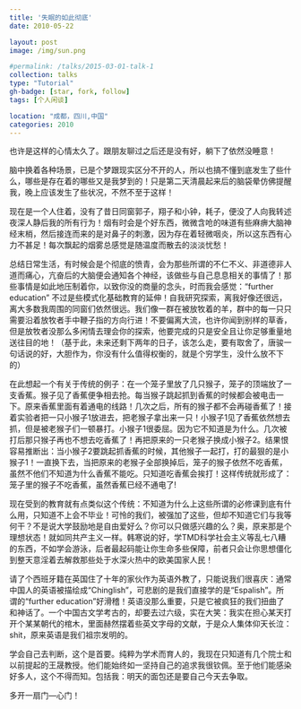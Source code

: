 ```yaml
---
title: '失眠的如此彻底'
date: 2010-05-22

layout: post
image: /img/sun.png

#permalink: /talks/2015-03-01-talk-1
collection: talks
type: "Tutorial"
gh-badge: [star, fork, follow]
tags: [个人闲谈]

location: "成都，四川,中国"
categories: 2010
---
```


也许是这样的心情太久了。跟朋友聊过之后还是没有好，躺下了依然没睡意！

脑中换着各种场景，已是个梦跟现实区分不开的人，所以也搞不懂到底发生了些什么，哪些是存在着的哪些又是我梦到的！只是第二天清晨起来后的脑袋晕仿佛提醒我，晚上应该发生了些状况，不然不至于这样！

现在是一个人住着，没有了昔日同窗郭子，翔子和小钟，耗子，便没了人向我转述夜深人静后我的所有行为！烟有时会是个好东西，微微含呛的味道有些麻痹大脑神经末梢，然后接连而来的是对鼻子的刺激，因为存在着轻微咽炎，所以这东西有心力不甚足！每次飘起的烟雾总感觉是随温度而散去的淡淡忧愁！

总结日常生活，有时候会是个彻底的愤青，会为那些所谓的不仁不义、非道德非人道而痛心，亢奋后的大脑便会通知各个神经，该做些与自己息息相关的事情了！那些事情是如此地压制着你，以致你没的商量的念头，时而我会感觉：“further education” 不过是些模式化基础教育的延伸！自我研究探索，离我好像还很远，离大多数我周围的同窗们依然很远。我们像一群在被放牧着的羊，群中的每一只只需要沿着放牧者手中鞭子指的方向行进！不要偏离大流，也许你闻到别样的草香，但是放牧者没那么多闲情去理会你的探索，他要完成的只是安全且让你足够重量地送往目的地！（基于此，未来还剩下两年的日子，该怎么走，要有取舍了，唐骏一句话说的好，大胆作为，你没有什么值得权衡的，就是个穷学生，没什么放不下的）

在此想起一个有关于传统的例子：在一个笼子里放了几只猴子，笼子的顶端放了一支香蕉。猴子见了香蕉便争相去抢。每当猴子跳起抓到香蕉的时候都会被电击一下。原来香蕉里面有着通电的线路！几次之后，所有的猴子都不会再碰香蕉了！接着实验者把一只小猴子1放进去，把老猴子拿出来一只！小猴子1见了香蕉依然想去抓，但是被老猴子们一顿暴打。小猴子1很委屈。因为它不知道是为什么。几次被打后那只猴子再也不想去吃香蕉了！再把原来的一只老猴子换成小猴子2。结果恨容易推断出：当小猴子2要跳起抓香蕉的时候，其他猴子一起打，打的最狠的是小猴子1！一直换下去，当把原来的老猴子全部换掉后，笼子的猴子依然不吃香蕉，虽然不他们不知道为什么香蕉不能吃。只知道吃香蕉会挨打！这样传统就形成了：笼子里的猴子不吃香蕉，虽然香蕉已经不通电了!

现在受到的教育就有点类似这个传统：不知道为什么上这些所谓的必修课到底有什么用，只知道不上会不毕业！可怜的我们，被强加了这些，但却不知道它们与我等何干？不是说大学鼓励地是自由爱好么？你可以只做感兴趣的么？奥，原来那是个理想状态！就如同共产主义一样。韩寒说的好，学TMD科学社会主义等乱七八糟的东西，不如学会游泳，后者最起码能让你生命多些保障，前者只会让你思想僵化到整天意淫着去解救那些处于水深火热中的欧美国家人民！

请了个西班牙籍在英国住了十年的家伙作为英语外教了，只能说我们很喜庆：通常中国人的英语被描绘成“Chinglish”，可悲剧的是我们直接学的是“Espalish”。所谓的“further education”好滑稽！英语没那么重要，只是它被疯狂的我们扭曲了和神话了。一个中国古文学考古的，却要去过六级，实在大笑：我实在担心某天打开个某某朝代的棺木，里面赫然摆着些英文字母的文献，于是众人集体仰天长泣：shit，原来英语是我们祖宗发明的。

学会自己去判断，这个是首要。纯粹为学术而育人的，我现在只知道有几个院士和以前提起的王晟教授。他们能始终如一坚持自己的追求我很钦佩。至于他们能感染好多人，这个不得而知。包括我：明天的面包还是要自己今天去争取。

多开一扇门—心门！<br>
